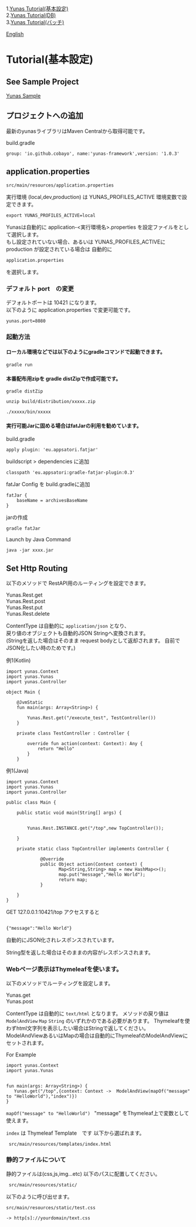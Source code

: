 1.[Yunas Tutorial(基本設定)](/ja_index.md)   
2.[Yunas Tutorial(DB)](/ja_index_db.md)  
3.[Yunas Tutorial(バッチ)](/ja_index_batch.md)  

[English](/)

# Tutorial(基本設定)

## See Sample Project
[Yunas Sample](https://github.com/cobayo/yunas-sample)

## プロジェクトへの追加
最新のyunasライブラリはMaven Centralから取得可能です。


build.gradle
```
group: 'io.github.cobayo', name:'yunas-framework',version: '1.0.3'
```


## application.properties  

```
src/main/resources/application.properties
```  

実行環境 (local,dev,production) は YUNAS_PROFILES_ACTIVE 環境変数で設定できます。  

```
export YUNAS_PROFILES_ACTIVE=local
```
Yunasは自動的に application-<実行環境名>.properties を設定ファイルをとして選択します。  
もし設定されていない場合、あるいは  YUNAS_PROFILES_ACTIVEに production が設定されている場合は
自動的に  
```
application.properties
``` 
を選択します。  

### デフォルト port　の変更
デフォルトポートは 10421 になります。  
以下のように application.properties で変更可能です。 

```
yunas.port=8080
```

### 起動方法
#### ローカル環境などでは以下のようにgradleコマンドで起動できます。
```
gradle run
```

#### 本番配布用zipを gradle distZipで作成可能です。
```
gradle distZip  

unzip build/distribution/xxxxx.zip  

./xxxxx/bin/xxxxx  
```

#### 実行可能Jarに固める場合はfatJarの利用を勧めています。 

build.gradle
```
apply plugin: 'eu.appsatori.fatjar'
```

buildscript > dependencies  に追加  
```
classpath 'eu.appsatori:gradle-fatjar-plugin:0.3'
```

fatJar Config を build.gradleに追加  
```
fatJar {
    baseName = archivesBaseName
}
```

jarの作成  
```
gradle fatJar
```

Launch by Java Command
```
java -jar xxxx.jar
```


## Set Http Routing

以下のメソッドで RestAPI用のルーティングを設定できます。 
  
Yunas.Rest.get  
Yunas.Rest.post    
Yunas.Rest.put    
Yunas.Rest.delete    
  

ContentType は自動的に ```application/json```  となり、  
戻り値のオブジェクトも自動的JSON Stringへ変換されます。  
(Stringを返した場合はそのまま request bodyとして返却されます。
自前でJSON化したい時のためです。)

例1(Kotlin)  
```
import yunas.Context
import yunas.Yunas  
import yunas.Controller

object Main {

    @JvmStatic
    fun main(args: Array<String>) {

        Yunas.Rest.get("/execute_test", TestController())      
    }

    private class TestController : Controller {

        override fun action(context: Context): Any {
            return "Hello"
        }
    }

```

例1(Java)  
```
import yunas.Context
import yunas.Yunas  
import yunas.Controller

public class Main {

    public static void main(String[] args) {


        Yunas.Rest.INSTANCE.get("/top",new TopController());

    }
    
    private static class TopController implements Controller {
    
             @Override
             public Object action(Context context) {
                    Map<String,String> map = new HashMap<>();
                    map.put("message","Hello World");
                    return map;
             }
    
    }
}

```

GET 127.0.0.1:10421/top  アクセスすると

```

{"message":"Hello World"}
```
自動的にJSON化されレスポンスされています。

String型を返した場合はそのままの内容がレスポンスされます。

### Webページ表示はThymeleafを使います。

 以下のメソッドでルーティングを設定します。

Yunas.get    
Yunas.post   

ContentType は自動的に ```text/html``` となります。
 メソッドの戻り値は```ModelAndView```  ```Map```  ```String```
  のいずれかのである必要があります。
Thymeleafを使わずhtml文字列を表示したい場合はStringで返してください。  
ModelAndViewあるいはMapの場合は自動的にThymeleafのModelAndViewにセットされます。

For Example  

```
import yunas.Context
import yunas.Yunas  


fun main(args: Array<String>) {
   Yunas.get("/top",{context: Context ->  ModelAndView(mapOf("message" to "HelloWorld"),"index")})
}
```

```mapOf("message" to "HelloWorld") ```  "message" をThymeleaf上で変数として使えます。 

```index``` は Thymeleaf Template　です 
以下から選ばれます。  

```
 src/main/resources/templates/index.html
```

### 静的ファイルについて

静的ファイルは(css,js,img...etc) 以下のパスに配置してください。 
 
```
 src/main/resources/static/
```

以下のように呼び出せます。  
```
src/main/resources/static/test.css

-> http[s]://yourdomain/text.css

```

